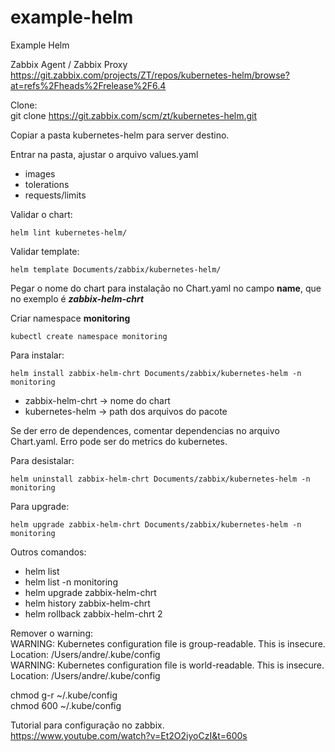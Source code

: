 # example-helm
Example Helm

Zabbix Agent / Zabbix Proxy\
https://git.zabbix.com/projects/ZT/repos/kubernetes-helm/browse?at=refs%2Fheads%2Frelease%2F6.4

Clone:\
git clone https://git.zabbix.com/scm/zt/kubernetes-helm.git

Copiar a pasta kubernetes-helm para server destino.

Entrar na pasta, ajustar o arquivo values.yaml
- images
- tolerations
- requests/limits

Validar o chart:
```
helm lint kubernetes-helm/
```

Validar template:
```
helm template Documents/zabbix/kubernetes-helm/
```

Pegar o nome do chart para instalação no Chart.yaml no campo **name**, que no exemplo é ***zabbix-helm-chrt***

Criar namespace **monitoring**

```
kubectl create namespace monitoring
```

Para instalar: 
```
helm install zabbix-helm-chrt Documents/zabbix/kubernetes-helm -n monitoring
```
- zabbix-helm-chrt -> nome do chart
- kubernetes-helm -> path dos arquivos do pacote

Se der erro de dependences, comentar dependencias no arquivo Chart.yaml. Erro pode ser do metrics do kubernetes.


Para desistalar:
```
helm uninstall zabbix-helm-chrt Documents/zabbix/kubernetes-helm -n monitoring
```
Para upgrade:
```
helm upgrade zabbix-helm-chrt Documents/zabbix/kubernetes-helm -n monitoring
```
Outros comandos:
- helm list
- helm list -n monitoring
- helm upgrade zabbix-helm-chrt 
- helm history zabbix-helm-chrt 
- helm rollback zabbix-helm-chrt 2

Remover o warning:\
WARNING: Kubernetes configuration file is group-readable. This is insecure. Location: /Users/andre/.kube/config\
WARNING: Kubernetes configuration file is world-readable. This is insecure. Location: /Users/andre/.kube/config

chmod g-r ~/.kube/config\
chmod 600 ~/.kube/config


Tutorial para configuração no zabbix.\
https://www.youtube.com/watch?v=Et2O2iyoCzI&t=600s
